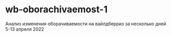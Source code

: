# wb-oborachivaemost-1
Анализ изменения оборачиваемости на вайлдберриз за несколько дней 5-13 апреля 2022
